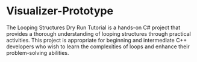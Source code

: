 # Visualizer-Prototype
The Looping Structures Dry Run Tutorial is a hands-on C# project that provides a thorough understanding of looping structures through practical activities. This project is appropriate for beginning and intermediate C++ developers who wish to learn the complexities of loops and enhance their problem-solving abilities.

